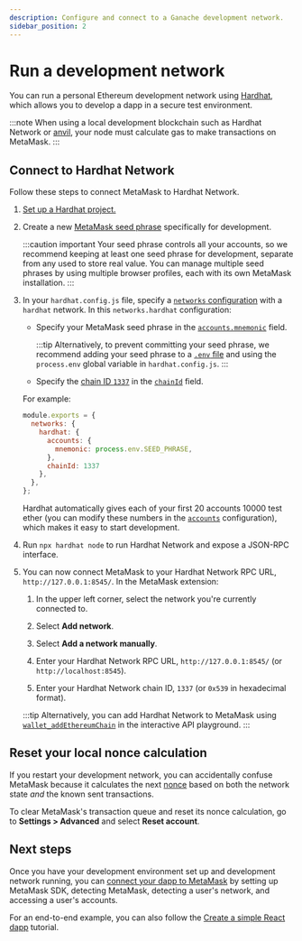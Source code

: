 ```yaml
---
description: Configure and connect to a Ganache development network.
sidebar_position: 2
---
```


# Run a development network

You can run a personal Ethereum development network using [Hardhat](https://hardhat.org/hardhat-network/docs/overview#hardhat-network),
which allows you to develop a dapp in a secure test environment.

:::note
When using a local development blockchain such as Hardhat Network or
[anvil](https://book.getfoundry.sh/anvil/#overview-of-anvil), your node must calculate gas to make
transactions on MetaMask.
:::

## Connect to Hardhat Network

Follow these steps to connect MetaMask to Hardhat Network.

1. [Set up a Hardhat project.](https://hardhat.org/hardhat-runner/docs/guides/project-setup)

2. Create a new
    [MetaMask seed phrase](https://support.metamask.io/hc/en-us/articles/360060826432-What-is-a-Secret-Recovery-Phrase-and-how-to-keep-your-crypto-wallet-secure#:~:text=Your%20Secret%20Recovery%20Phrase%20(SRP,are%20connected%20to%20that%20phrase.))
    specifically for development.

    :::caution important
    Your seed phrase controls all your accounts, so we recommend keeping at least one seed phrase for
    development, separate from any used to store real value.
    You can manage multiple seed phrases by using multiple browser profiles, each with its own
    MetaMask installation.
    :::

3. In your `hardhat.config.js` file, specify a
    [`networks` configuration](https://hardhat.org/hardhat-runner/docs/config#networks-configuration)
    with a `hardhat` network.
    In this `networks.hardhat` configuration:

    - Specify your MetaMask seed phrase in the
      [`accounts.mnemonic`](https://hardhat.org/hardhat-network/docs/reference#accounts) field.

      :::tip
      Alternatively, to prevent committing your seed phrase, we recommend adding your seed phrase to a
      [`.env` file](https://docs.infura.io/tutorials/developer-tools/javascript-dotenv) and using the
      `process.env` global variable in `hardhat.config.js`.
      :::
   
    - Specify the [chain ID `1337`](https://hardhat.org/hardhat-network/docs/metamask-issue) in the
      [`chainId`](https://hardhat.org/hardhat-network/docs/reference#chainid) field.

    For example:

    ```js title="hardhat.config.js"
    module.exports = {
      networks: {
        hardhat: {
          accounts: {
            mnemonic: process.env.SEED_PHRASE,
          },
          chainId: 1337
        },
      },
    };
    ```

    Hardhat automatically gives each of your first 20 accounts 10000 test ether (you can modify
    these numbers in the [`accounts`](https://hardhat.org/hardhat-network/docs/reference#accounts)
    configuration), which makes it easy to start development.

4. Run `npx hardhat node` to run Hardhat Network and expose a JSON-RPC interface.

5. You can now connect MetaMask to your Hardhat Network RPC URL, `http://127.0.0.1:8545/`.
    In the MetaMask extension:

   1. In the upper left corner, select the network you're currently connected to.

   2. Select **Add network**.
   
   3. Select **Add a network manually**.
   
   4. Enter your Hardhat Network RPC URL, `http://127.0.0.1:8545/` (or `http://localhost:8545`).
   
   5. Enter your Hardhat Network chain ID, `1337` (or `0x539` in hexadecimal format).

   :::tip
   Alternatively, you can add Hardhat Network to MetaMask using
   [`wallet_addEthereumChain`](/wallet/reference/wallet_addethereumchain/?AddEthereumChainParameter[rpcUrls][0]=http://127.0.0.1:8545&AddEthereumChainParameter[chainId]=0x539&AddEthereumChainParameter[chainName]=Hardhat&AddEthereumChainParameter[nativeCurrency][name]=testEth&AddEthereumChainParameter[nativeCurrency][symbol]=testEth&AddEthereumChainParameter[nativeCurrency][decimals]=18)
   in the interactive API playground.
   :::

## Reset your local nonce calculation

If you restart your development network, you can accidentally confuse MetaMask
because it calculates the next [nonce](../send-transactions.md#nonce) based on both the
network state *and* the known sent transactions.

To clear MetaMask's transaction queue and reset its nonce calculation, go to **Settings > Advanced**
and select **Reset account**.

## Next steps

Once you have your development environment set up and development network running, you can
[connect your dapp to MetaMask](/wallet/how-to/connect) by setting up MetaMask SDK, detecting
MetaMask, detecting a user's network, and accessing a user's accounts.

For an end-to-end example, you can also follow the
[Create a simple React dapp](../../tutorials/react-dapp-local-state.md) tutorial.
